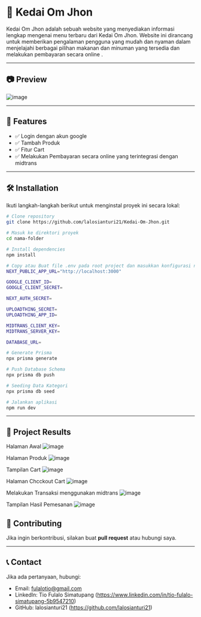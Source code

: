 # 📌 Kedai Om Jhon

Kedai Om Jhon adalah sebuah website yang menyediakan informasi lengkap mengenai menu terbaru dari Kedai Om Jhon. Website ini dirancang untuk memberikan pengalaman pengguna yang mudah dan nyaman dalam menjelajahi berbagai pilihan makanan dan minuman yang tersedia dan melakukan pembayaran secara online .

---

## 📷 Preview
![image](https://github.com/user-attachments/assets/156502be-72fe-4c8a-80e2-ef758b0af8da)


---

## 🚀 Features
- ✅ Login dengan akun google
- ✅ Tambah Produk
- ✅ Fitur Cart
- ✅ Melakukan Pembayaran secara online yang terintegrasi dengan midtrans 

---

## 🛠 Installation

Ikuti langkah-langkah berikut untuk menginstal proyek ini secara lokal:

```bash
# Clone repository
git clone https://github.com/lalosianturi21/Kedai-Om-Jhon.git

# Masuk ke direktori proyek
cd nama-folder

# Install dependencies
npm install

# Copy atau Buat file .env pada root project dan masukkan konfigurasi nya
NEXT_PUBLIC_APP_URL="http://localhost:3000"

GOOGLE_CLIENT_ID=
GOOGLE_CLIENT_SECRET=

NEXT_AUTH_SECRET=

UPLOADTHING_SECRET=
UPLOADTHING_APP_ID=

MIDTRANS_CLIENT_KEY=
MIDTRANS_SERVER_KEY=

DATABASE_URL=

# Generate Prisma
npx prisma generate

# Push Database Schema
npx prisma db push

# Seeding Data Kategori
npx prisma db seed

# Jalankan aplikasi
npm run dev

```

---


## 🎯 Project Results
Halaman Awal 
![image](https://github.com/user-attachments/assets/8176830c-d2d6-4bc2-a035-755de89bcabb)

Halaman Produk
![image](https://github.com/user-attachments/assets/39794f10-9c14-4cc3-ba5e-6202db1e781a)

Tampilan Cart 
![image](https://github.com/user-attachments/assets/d0dc92e5-e570-4df1-ad7d-e63530fe21e3)

Halaman Chcckout Cart
![image](https://github.com/user-attachments/assets/6aaa4078-0057-414f-868e-c078b1858de2)

Melakukan Transaksi menggunakan midtrans
![image](https://github.com/user-attachments/assets/e3daa46a-cd74-4af8-b116-3443c9872d1a)

Tampilan Hasil Pemesanan 
![image](https://github.com/user-attachments/assets/a637c389-5701-4f10-aa77-5c8e72a5ef8a)



## 🤝 Contributing
Jika ingin berkontribusi, silakan buat **pull request** atau hubungi saya.

---

## 📞 Contact
Jika ada pertanyaan, hubungi:
- Email: fulalotio@gmail.com
- LinkedIn: Tio Fulalo Simatupang (https://www.linkedin.com/in/tio-fulalo-simatupang-5b9547210)
- GitHub: lalosianturi21 (https://github.com/lalosianturi21)

